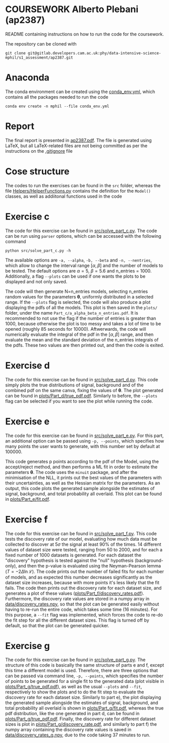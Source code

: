 # COURSEWORK Alberto Plebani (ap2387)

README containing instructions on how to run the code for the coursework.

The repository can be cloned with 
```shell
git clone git@gitlab.developers.cam.ac.uk:phy/data-intensive-science-mphil/s1_assessment/ap2387.git
```

# Anaconda 

The conda environment can be created using the [conda_env.yml](https://gitlab.developers.cam.ac.uk/phy/data-intensive-science-mphil/s1_assessment/ap2387/-/blob/main/conda_env.yml), which contains all the packages needed to run the code
```shell
conda env create -n mphil --file conda_env.yml
```

# Report

The final report is presented in [ap2387.pdf](https://gitlab.developers.cam.ac.uk/phy/data-intensive-science-mphil/s1_assessment/ap2387/-/blob/main/ap2387.pdf?ref_type=heads). The file is generated using LaTeX, but all LaTeX-related files are not being committed as per the instructions on the [.gitignore](https://gitlab.developers.cam.ac.uk/phy/data-intensive-science-mphil/s1_assessment/ap2387/-/blob/main/.gitignore?ref_type=heads) file

# Cose structure

The codes to run the exercises can be found in the ```src``` folder, whereas the file [Helpers/HelperFunctions.py](https://gitlab.developers.cam.ac.uk/phy/data-intensive-science-mphil/s1_assessment/ap2387/-/blob/main/Helpers/HelperFunctions.py?ref_type=heads) contains the definition for the ```Model()``` classes, as well as addiitonal functions used in the code

# Exercise c

The code for this exercise can be found in [src/solve_part_c.py](https://gitlab.developers.cam.ac.uk/phy/data-intensive-science-mphil/s1_assessment/ap2387/-/blob/main/src/solve_part_c.py). The code can be run using ```parser``` options, which can be accessed with the following command
```shell
python src/solve_part_c.py -h
```

The available options are ```-a, --alpha```, ```-b, --beta``` and ```-n, --nentries```, which allow to change the interval range $[\alpha,\beta]$ and the number of models to be tested. The default options are $\alpha=5$, $\beta=5.6$ and n_entries = 1000. Additionally, a flag ```--plots``` can be used if one wants the plots to be displayed and not only saved.

The code will then generate N=n_entries models, selecting n_entries random values for the parameters $\mathbf{\theta}$, uniformly distributed in a selected range. If the ```--plots``` flag is selected, the code will also produce a plot displaying the pdfs of all the models. This plot is then saved in the ```plots/``` folder, under the name ```Part_c/a_alpha_beta_n_entries.pdf```. It is recommended to not use the flag if the number of entries is greater than 1000, because otherwise the plot is too messy and takes a lot of time to be opened (roughly 85 seconds for 10000).
Aftwerwards, the code will numerically evaluate the integral of the pdf in the $[\alpha,\beta]$ range, and then evaluate the mean and the standard deviation of the n_entries integrals of the pdfs. These two values are then printed out, and then the code is exited.


# Exercise d

The code for this exercise can be found in [src/solve_part_d.py](https://gitlab.developers.cam.ac.uk/phy/data-intensive-science-mphil/s1_assessment/ap2387/-/blob/main/src/solve_part_d.py). This code simply plots the true distributions of signal, background and of the combined pdf on the same canva, fixing the values of $\mathbf{\theta}$. The plot generated can be found in [plots/Part_d/true_pdf.pdf](https://gitlab.developers.cam.ac.uk/phy/data-intensive-science-mphil/s1_assessment/ap2387/-/blob/main/plots/Part_d/true_pdf.pdf). Similarly to before, the ```--plots``` flag can be selected if you want to see the plot while running the code.

# Exercise e

The code for this exercise can be found in [src/solve_part_e.py](https://gitlab.developers.cam.ac.uk/phy/data-intensive-science-mphil/s1_assessment/ap2387/-/blob/main/src/solve_part_e.py). For this part, an additional option can be passed using ```-p, --points```, which specifies how many points the user wants to generate, with this number set by default at 100000.

This code generates p points according to the pdf of the Model, using the accept/reject method, and then performs a ML fit in order to estimate the parameters $\mathbf{\theta}$. The code uses the ```minuit``` package, and after the minimisation of the NLL, it prints out the best values of the parameters with their uncertainties, as well as the Hessian matrix for the parameters. As an output, this code plots the generated sample alongside the estimates of signal, background, and total probability all overlaid. This plot can be found in [plots/Part_e/fit.pdf](https://gitlab.developers.cam.ac.uk/phy/data-intensive-science-mphil/s1_assessment/ap2387/-/blob/main/plots/Part_e/fit.pdf).  

# Exercise f

The code for this exercise can be found in [src/solve_part_f.py](https://gitlab.developers.cam.ac.uk/phy/data-intensive-science-mphil/s1_assessment/ap2387/-/blob/main/src/solve_part_f.py). This code tests the discovery rate of our model, evaluating how much data must be collected to discover at $5\sigma$ the signal at least 90% of the times. 14 different values of dataset size were tested, ranging from 50 to 2000, and for each a fixed number of 1000 datasets is generated. For each dataset the "discovery" hypothesis is tested against the "null" hypothesis (background-only), and then the p-value is evaluated using the Neyman-Pearson lemma ($T=-2\Delta \ln \mathcal{L}$). The code prints out the number of failed fits for each number of models, and as expected this number decreases significantly as the dataset size increases, because with more points it's less likely that the fit fails. The code then prints out the discovery rate for each dataset size, and generates a plot of these values ([plots/Part_f/discovery_rates.pdf](https://gitlab.developers.cam.ac.uk/phy/data-intensive-science-mphil/s1_assessment/ap2387/-/blob/main/plots/Part_f/discovery_rates.pdf)). Furthermore, the discovery rate values are stored in a numpy array in [data/discovery_rates.npy](https://gitlab.developers.cam.ac.uk/phy/data-intensive-science-mphil/s1_assessment/ap2387/-/blob/main/data/discovery_rates.npy), so that the plot can be generated easily without having to re-run the entire code, which takes some time (16 minutes). For this purpose, a ```--fit``` flag was implemented, which forces the code to re-do the fit step for all the different dataset sizes. This flag is turned off by default, so that the plot can be generated quicker.

# Exercise g

The code for this exercise can be found in [src/solve_part_g.py](https://gitlab.developers.cam.ac.uk/phy/data-intensive-science-mphil/s1_assessment/ap2387/-/blob/main/src/solve_part_g.py). The structure of this code is basically the same structure of parts e and f, except this time a different model is used. Therefore, there are three options that can be passed via command line, ```-p, --points```, which specifies the number of points to be generated for a single fit to the generated data (plot visible in [plots/Part_g/true_pdf.pdf](https://gitlab.developers.cam.ac.uk/phy/data-intensive-science-mphil/s1_assessment/ap2387/-/blob/main/plots/Part_g/true_pdf.pdf)), as well as the usual ```--plots``` and ```--fit```, respectively to show the plots and to do the fit step to evaluate the discovery rate for each dataset size. Similarly to part e), the plot displaying the generated sample alongside the estimates of signal, background, and total probability all overlaid is shown in [plots/Part_g/fit.pdf](https://gitlab.developers.cam.ac.uk/phy/data-intensive-science-mphil/s1_assessment/ap2387/-/blob/main/plots/Part_g/fit.pdf), whereas the true pdf distribution, like the one generated in part d, can be found in [plots/Part_g/true_pdf.pdf](https://gitlab.developers.cam.ac.uk/phy/data-intensive-science-mphil/s1_assessment/ap2387/-/blob/main/plots/Part_g/true_pdf.pdf). Finally, the discovery rate for different dataset sizes is plot in [plots/Part_g/discovery_rate.pdf](https://gitlab.developers.cam.ac.uk/phy/data-intensive-science-mphil/s1_assessment/ap2387/-/blob/main/plots/Part_g/discovery_rate.pdf), and similarly to part f) the numpy array containing the discovery rate values is saved in [data/discovery_rates_g.npy](https://gitlab.developers.cam.ac.uk/phy/data-intensive-science-mphil/s1_assessment/ap2387/-/blob/main/data/discovery_rates_g.npy), due to the code taking 37 minutes to run.
